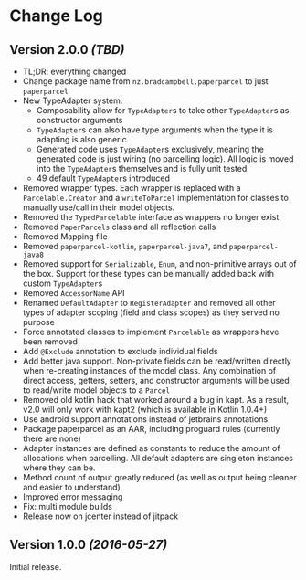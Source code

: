 Change Log
==========

Version 2.0.0 *(TBD)*
----------------------------

 * TL;DR: everything changed
 * Change package name from `nz.bradcampbell.paperparcel` to just `paperparcel`
 * New TypeAdapter system:
   * Composability allow for `TypeAdapter`s to take other `TypeAdapter`s as constructor
     arguments
   * `TypeAdapter`s can also have type arguments when the type it is adapting is also generic
   * Generated code uses `TypeAdapter`s exclusively, meaning the generated code is just wiring
     (no parcelling logic). All logic is moved into the `TypeAdapter`s themselves and is fully unit tested.
   * 49 default `TypeAdapter`s introduced
 * Removed wrapper types. Each wrapper is replaced with a `Parcelable.Creator` and a `writeToParcel` 
   implementation for classes to manually use/call in their model objects.
 * Removed the `TypedParcelable` interface as wrappers no longer exist
 * Removed `PaperParcels` class and all reflection calls
 * Removed Mapping file
 * Removed `paperparcel-kotlin`, `paperparcel-java7`, and `paperparcel-java8`
 * Removed support for `Serializable`, `Enum`, and non-primitive arrays out of the box. Support
   for these types can be manually added back with custom `TypeAdapter`s
 * Removed `AccessorName` API
 * Renamed `DefaultAdapter` to `RegisterAdapter` and removed all other types of adapter scoping
   (field and class scopes) as they served no purpose
 * Force annotated classes to implement `Parcelable` as wrappers have been removed
 * Add `@Exclude` annotation to exclude individual fields
 * Add better java support. Non-private fields can be read/written directly when re-creating
   instances of the model class. Any combination of direct access, getters, setters, and
   constructor arguments will be used to read/write model objects to a `Parcel`
 * Removed old kotlin hack that worked around a bug in kapt. As a result, v2.0 will only
   work with kapt2 (which is available in Kotlin 1.0.4+)
 * Use android support annotations instead of jetbrains annotations
 * Package paperparcel as an AAR, including proguard rules (currently there are none)
 * Adapter instances are defined as constants to reduce the amount of allocations when parcelling.
   All default adapters are singleton instances where they can be. 
 * Method count of output greatly reduced (as well as output being cleaner and easier to understand)
 * Improved error messaging
 * Fix: multi module builds
 * Release now on jcenter instead of jitpack

Version 1.0.0 *(2016-05-27)*
----------------------------

Initial release.
